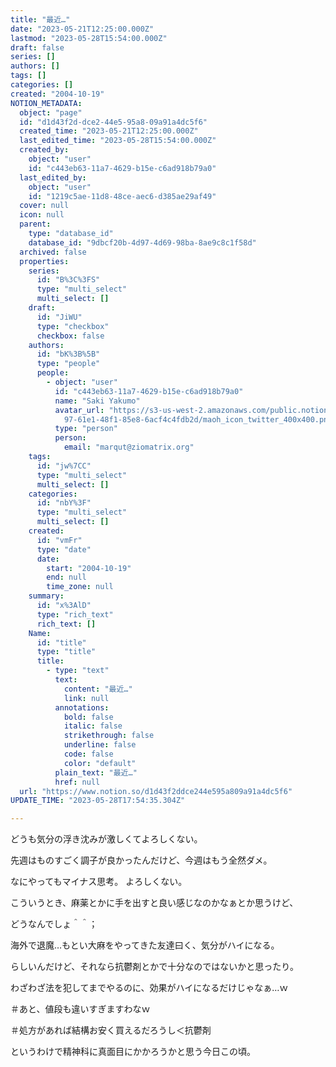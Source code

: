 ```yaml
---
title: "最近…"
date: "2023-05-21T12:25:00.000Z"
lastmod: "2023-05-28T15:54:00.000Z"
draft: false
series: []
authors: []
tags: []
categories: []
created: "2004-10-19"
NOTION_METADATA:
  object: "page"
  id: "d1d43f2d-dce2-44e5-95a8-09a91a4dc5f6"
  created_time: "2023-05-21T12:25:00.000Z"
  last_edited_time: "2023-05-28T15:54:00.000Z"
  created_by:
    object: "user"
    id: "c443eb63-11a7-4629-b15e-c6ad918b79a0"
  last_edited_by:
    object: "user"
    id: "1219c5ae-11d8-48ce-aec6-d385ae29af49"
  cover: null
  icon: null
  parent:
    type: "database_id"
    database_id: "9dbcf20b-4d97-4d69-98ba-8ae9c8c1f58d"
  archived: false
  properties:
    series:
      id: "B%3C%3FS"
      type: "multi_select"
      multi_select: []
    draft:
      id: "JiWU"
      type: "checkbox"
      checkbox: false
    authors:
      id: "bK%3B%5B"
      type: "people"
      people:
        - object: "user"
          id: "c443eb63-11a7-4629-b15e-c6ad918b79a0"
          name: "Saki Yakumo"
          avatar_url: "https://s3-us-west-2.amazonaws.com/public.notion-static.com/3ad1c4\
            97-61e1-48f1-85e8-6acf4c4fdb2d/maoh_icon_twitter_400x400.png"
          type: "person"
          person:
            email: "marqut@ziomatrix.org"
    tags:
      id: "jw%7CC"
      type: "multi_select"
      multi_select: []
    categories:
      id: "nbY%3F"
      type: "multi_select"
      multi_select: []
    created:
      id: "vmFr"
      type: "date"
      date:
        start: "2004-10-19"
        end: null
        time_zone: null
    summary:
      id: "x%3AlD"
      type: "rich_text"
      rich_text: []
    Name:
      id: "title"
      type: "title"
      title:
        - type: "text"
          text:
            content: "最近…"
            link: null
          annotations:
            bold: false
            italic: false
            strikethrough: false
            underline: false
            code: false
            color: "default"
          plain_text: "最近…"
          href: null
  url: "https://www.notion.so/d1d43f2ddce244e595a809a91a4dc5f6"
UPDATE_TIME: "2023-05-28T17:54:35.304Z"

---
```

<link rel="stylesheet" href="https://cdn.jsdelivr.net/npm/katex@0.16.2/dist/katex.min.css" integrity="sha384-bYdxxUwYipFNohQlHt0bjN/LCpueqWz13HufFEV1SUatKs1cm4L6fFgCi1jT643X" crossorigin="anonymous">


どうも気分の浮き沈みが激しくてよろしくない。


先週はものすごく調子が良かったんだけど、今週はもう全然ダメ。


なにやってもマイナス思考。 よろしくない。


こういうとき、麻薬とかに手を出すと良い感じなのかなぁとか思うけど、


どうなんでしょ＾＾；


海外で退魔…もとい大麻をやってきた友達曰く、気分がハイになる。


らしいんだけど、それなら抗鬱剤とかで十分なのではないかと思ったり。


わざわざ法を犯してまでやるのに、効果がハイになるだけじゃなぁ…ｗ


＃あと、値段も違いすぎますわなｗ


＃処方があれば結構お安く買えるだろうし＜抗鬱剤


というわけで精神科に真面目にかかろうかと思う今日この頃。


